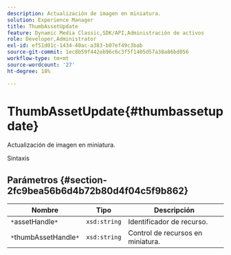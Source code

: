 ```yaml
---
description: Actualización de imagen en miniatura.
solution: Experience Manager
title: ThumbAssetUpdate
feature: Dynamic Media Classic,SDK/API,Administración de activos
role: Developer,Administrator
exl-id: ef51d01c-1434-40ac-a383-b07ef49c3bab
source-git-commit: 1ec8b59f442eb96c6c3f5f1405d57a38a86bd056
workflow-type: tm+mt
source-wordcount: '27'
ht-degree: 18%

---
```


# ThumbAssetUpdate{#thumbassetupdate}

Actualización de imagen en miniatura.

Sintaxis

## Parámetros {#section-2fc9bea56b6d4b72b80d4f04c5f9b862}

| Nombre | Tipo | Descripción |
|---|---|---|
| `*`assetHandle`*` | `xsd:string` | Identificador de recurso. |
| `*`thumbAssetHandle`*` | `xsd:string` | Control de recursos en miniatura. |
